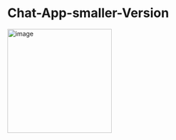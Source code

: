 ﻿# Chat-App-smaller-Version
 <img width="234" alt="image" src="https://github.com/user-attachments/assets/fbd66de3-b84a-4579-8f67-3e4daeca51af" />

